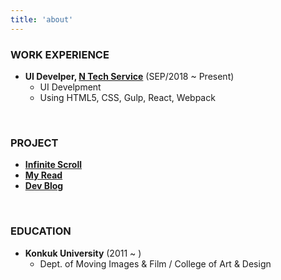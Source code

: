 ```yaml
---
title: 'about'
---
```


### WORK EXPERIENCE
- **UI Develper, [N Tech Service](https://www.nts-corp.com/)** (SEP/2018 ~ Present)
    - UI Develpment 
    - Using HTML5, CSS, Gulp, React, Webpack

<br>

### PROJECT
- [**Infinite Scroll**]()
- [**My Read**]()
- [**Dev Blog**]()

<br>

### EDUCATION
- **Konkuk University** (2011 ~ )
    - Dept. of Moving Images & Film / College of Art & Design